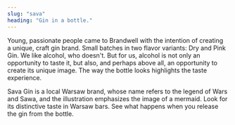 ```yaml
---
slug: "sava"
heading: "Gin in a bottle."
---
```

Young, passionate people came to Brandwell with the intention of creating a unique, craft gin brand. Small batches in two flavor variants: Dry and Pink Gin. We like alcohol, who doesn't. But for us, alcohol is not only an opportunity to taste it, but also, and perhaps above all, an opportunity to create its unique image. The way the bottle looks highlights the taste experience.

Sava Gin is a local Warsaw brand, whose name refers to the legend of Wars and Sawa, and the illustration emphasizes the image of a mermaid. Look for its distinctive taste in Warsaw bars. See what happens when you release the gin from the bottle.